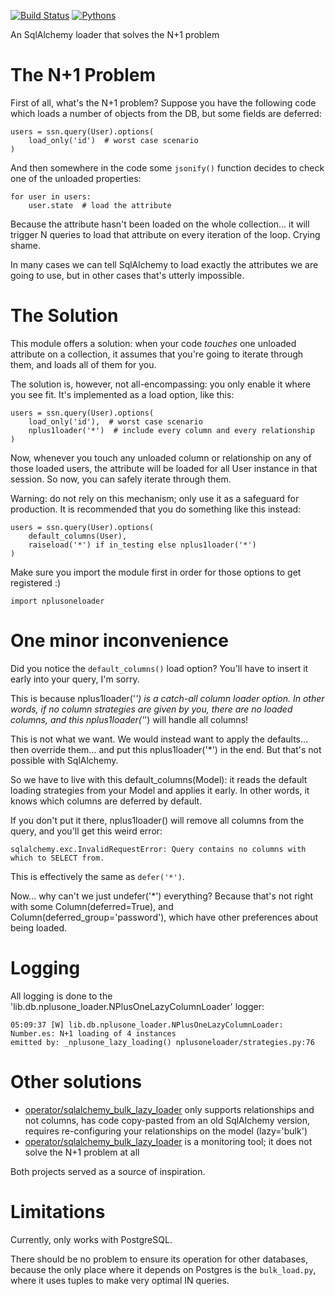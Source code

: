 [![Build Status](https://api.travis-ci.org/kolypto/py-nplusone-loader.png?branch=master)](https://travis-ci.org/kolypto/py-nplusone-loader)
[![Pythons](https://img.shields.io/badge/python-3.6%E2%80%933.8-blue.svg)](.travis.yml)

An SqlAlchemy loader that solves the N+1 problem

The N+1 Problem
===============

First of all, what's the N+1 problem?
Suppose you have the following code which loads a number of objects from the DB,
but some fields are deferred:

    users = ssn.query(User).options(
        load_only('id')  # worst case scenario
    )

And then somewhere in the code some `jsonify()` function decides to check one of
the unloaded properties:

    for user in users:
        user.state  # load the attribute

Because the attribute hasn't been loaded on the whole collection...
it will trigger N queries to load that attribute on every iteration of the loop.
Crying shame.

In many cases we can tell SqlAlchemy to load exactly the attributes we are going
to use, but in other cases that's utterly impossible.

The Solution
============

This module offers a solution: when your code *touches* one unloaded attribute
on a collection, it assumes that you're going to iterate through them, and loads
all of them for you.

The solution is, however, not all-encompassing: you only enable it where you see fit.
It's implemented as a load option, like this:

    users = ssn.query(User).options(
        load_only('id'),  # worst case scenario
        nplus1loader('*')  # include every column and every relationship
    )

Now, whenever you touch any unloaded column or relationship on any of those loaded users,
the attribute will be loaded for all User instance in that session.
So now, you can safely iterate through them.

Warning: do not rely on this mechanism; only use it as a safeguard for production.
It is recommended that you do something like this instead:

    users = ssn.query(User).options(
        default_columns(User),
        raiseload('*') if in_testing else nplus1loader('*')
    )

Make sure you import the module first in order for those options to get registered :)

    import nplusoneloader

One minor inconvenience
=======================

Did you notice the `default_columns()` load option?
You'll have to insert it early into your query, I'm sorry.

This is because nplus1loader('*') is a catch-all column loader option.
In other words, if no column strategies are given by you, there are no loaded columns,
and this nplus1loader('*') will handle all columns!

This is not what we want. We would instead want to apply the defaults... then override them...
and put this nplus1loader('*') in the end. But that's not possible with SqlAlchemy.

So we have to live with this default_columns(Model): it reads the default loading strategies
from your Model and applies it early. In other words, it knows which columns are deferred by default.

If you don't put it there, nplus1loader() will remove all columns from the query, and you'll get
this weird error:

    sqlalchemy.exc.InvalidRequestError: Query contains no columns with which to SELECT from.

This is effectively the same as `defer('*')`.

Now... why can't we just undefer('*') everything?
Because that's not right with some Column(deferred=True), and Column(deferred_group='password'),
which have other preferences about being loaded.

Logging
=======

All logging is done to the 'lib.db.nplusone_loader.NPlusOneLazyColumnLoader' logger:

    05:09:37 [W] lib.db.nplusone_loader.NPlusOneLazyColumnLoader: Number.es: N+1 loading of 4 instances
    emitted by: _nplusone_lazy_loading() nplusoneloader/strategies.py:76

Other solutions
===============

* [operator/sqlalchemy_bulk_lazy_loader](https://github.com/operator/sqlalchemy_bulk_lazy_loader)
  only supports relationships and not columns, has code copy-pasted from an old SqlAlchemy version,
  requires re-configuring your relationships on the model (lazy='bulk')
* [operator/sqlalchemy_bulk_lazy_loader](operator/sqlalchemy_bulk_lazy_loader)
  is a monitoring tool; it does not solve the N+1 problem at all

Both projects served as a source of inspiration.


Limitations
===========

Currently, only works with PostgreSQL.

There should be no problem to ensure its operation for other databases, because the only place where
it depends on Postgres is the `bulk_load.py`, where it uses tuples to make very optimal IN queries.
